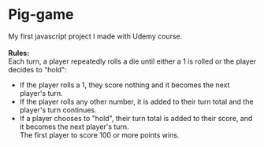 # Pig-game
My first javascript project I made with Udemy course.</br>
</br>
<b>Rules:</b> </br>
Each turn, a player repeatedly rolls a die until either a 1 is rolled or the player decides to "hold":</br>
<ul>
<li>If the player rolls a 1, they score nothing and it becomes the next player's turn.</li>
<li>If the player rolls any other number, it is added to their turn total and the player's turn continues.</li>
<li>If a player chooses to "hold", their turn total is added to their score, and it becomes the next player's turn.</li
<li>The first player to score 100 or more points wins.</li>
</ul>
